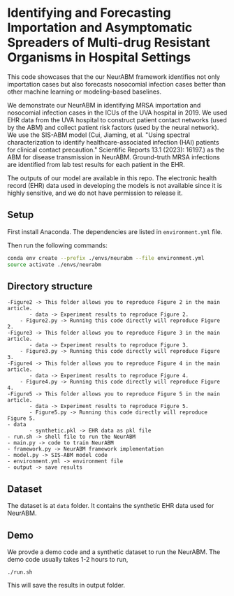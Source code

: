 # Identifying and Forecasting Importation and Asymptomatic Spreaders of Multi-drug Resistant Organisms in Hospital Settings

This code showcases that the our NeurABM framework identifies not only importation cases but also forecasts nosocomial infection cases better than other machine learning or modeling-based baselines.

We demonstrate our NeurABM in identifying MRSA importation and nosocomial infection cases in the ICUs of the UVA hospital in 2019. We used EHR data from the UVA hospital to construct patient contact networks (used by the ABM) and collect patient risk factors (used by the neural network). We use the SIS-ABM model (Cui, Jiaming, et al. "Using spectral characterization to identify healthcare-associated infection (HAI) patients for clinical contact precaution." Scientific Reports 13.1 (2023): 16197.) as the ABM for disease transmission in NeurABM. Ground-truth MRSA infections are identified from lab test results for each patient in the EHR. 

The outputs of our model are available in this repo. The electronic health record (EHR) data used in developing the models is not available since it is highly sensitive, and we do not have permission to release it.

## Setup

First install Anaconda. The dependencies are listed in `environment.yml` file. 

Then run the following commands:

```bash
conda env create --prefix ./envs/neurabm --file environment.yml
source activate ./envs/neurabm
```

## Directory structure

```
-Figure2 -> This folder allows you to reproduce Figure 2 in the main article.
       - data -> Experiment results to reproduce Figure 2.
	- Figure2.py -> Running this code directly will reproduce Figure 2.
-Figure3 -> This folder allows you to reproduce Figure 3 in the main article.
       - data -> Experiment results to reproduce Figure 3.
	- Figure3.py -> Running this code directly will reproduce Figure 3.
-Figure4 -> This folder allows you to reproduce Figure 4 in the main article.
       - data -> Experiment results to reproduce Figure 4.
	- Figure4.py -> Running this code directly will reproduce Figure 4.
-Figure5 -> This folder allows you to reproduce Figure 5 in the main article.
       - data -> Experiment results to reproduce Figure 5.
       - Figure5.py -> Running this code directly will reproduce Figure 5.
- data
       - synthetic.pkl -> EHR data as pkl file
- run.sh -> shell file to run the NeurABM
- main.py -> code to train NeurABM
- framework.py -> NeurABM framework implementation
- model.py -> SIS-ABM model code
- environment.yml -> environment file
- output -> save results
```

## Dataset

The dataset is at `data` folder. It contains the synthetic EHR data used for NeurABM.

## Demo

We provde a demo code and a synthetic dataset to run the NeurABM. The demo code usually takes 1-2 hours to run,

```
./run.sh
```
This will save the results in output folder.
